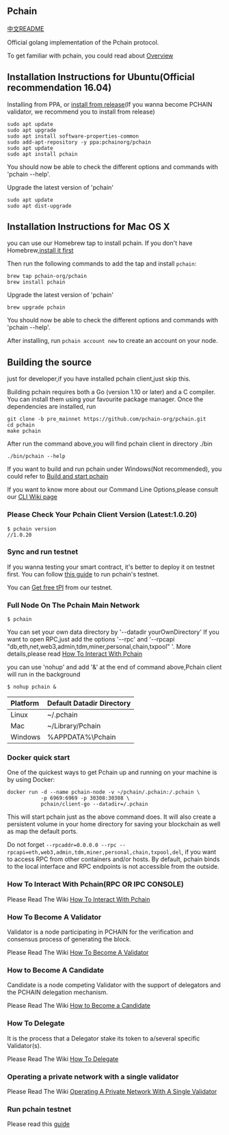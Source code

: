 ## Pchain

[中文README](https://github.com/pchain-org/pchain/wiki/README_CN)

Official golang implementation of the Pchain protocol.

To get familiar with pchain, you could read about [Overview](https://github.com/pchain-org/pchain/wiki/Welcome-to-pchain)

## Installation Instructions for Ubuntu(Official recommendation 16.04)

Installing from PPA, or [install from release](https://github.com/pchain-org/pchain/wiki/Install-pchain-from-release)(If you wanna become PCHAIN validator, we recommend you to install from release)
```
sudo apt update
sudo apt upgrade
sudo apt install software-properties-common
sudo add-apt-repository -y ppa:pchainorg/pchain
sudo apt update
sudo apt install pchain
```
You should now be able to check the different options and commands with 'pchain --help'.

Upgrade the latest version of 'pchain'

```
sudo apt update
sudo apt dist-upgrade
```

## Installation Instructions for Mac OS X

you can use our Homebrew tap to install pchain. If you don't have Homebrew,[install it first](https://brew.sh/)

Then run the following commands to add the tap and install `pchain`:

```shell
brew tap pchain-org/pchain
brew install pchain
```

Upgrade the latest version of 'pchain'

```shell
brew upgrade pchain
```
You should now be able to check the different options and commands with 'pchain --help'.

After installing, run `pchain account new` to create an account on your node.

## Building the source
just for developer,if you have installed pchain client,just skip this.

Building pchain requires both a Go (version 1.10 or later) and a C compiler.
You can install them using your favourite package manager.
Once the dependencies are installed, run
```shell
git clone -b pre_mainnet https://github.com/pchain-org/pchain.git
cd pchain
make pchain
```
After run the command above,you will find pchain client in directory ./bin

```shell
./bin/pchain --help

```

If you want to build and run pchain under Windows(Not recommended), you could refer to [Build and start pchain](https://github.com/pchain-org/pchain/wiki/Build-and-start-pchain)

If you want to know more about our Command Line Options,please consult our 
[CLI Wiki page](https://github.com/pchain-org/pchain/wiki/Command-Line-Options)

### Please Check Your Pchain Client Version (Latest:1.0.20)

```
$ pchain version
//1.0.20
```

### Sync and run testnet
If you wanna testing your smart contract, it's better to deploy it on testnet first. 
You can follow [this guide](https://github.com/pchain-org/pchain/wiki/How-to-sync-and-run-pchain's-testnet) to run pchain's testnet.

You can [Get free tPI](https://testnet.pchain.org/vfaucet.html) from our testnet.

### Full Node On The Pchain Main Network

```
$ pchain
```
You can set your own data directory by '--datadir yourOwnDirectory'
If you want to open RPC,just add the options '--rpc' and '--rpcapi "db,eth,net,web3,admin,tdm,miner,personal,chain,txpool" '. More details,please read [How To Interact With Pchain](https://github.com/pchain-org/pchain#how-to-interact-with-pchainrpc-or-ipc-console)

you can use 'nohup' and add '&' at the end of command above,Pchain client will run in the background

```
$ nohup pchain &
```

| Platform | Default Datadir Directory |
|:-------|:--------|
| Linux | ~/.pchain |
| Mac | ~/Library/Pchain|
| Windows | %APPDATA%\Pchain|

### Docker quick start

One of the quickest ways to get Pchain up and running on your machine is by using Docker:
```
docker run -d --name pchain-node -v ~/pchain/.pchain:/.pchain \
           -p 6969:6969 -p 30308:30308 \
           pchain/client-go --datadir=/.pchain
```
This will start pchain just as the above command does. It will also create a persistent volume in your home directory for saving your blockchain as well as map the default ports.

Do not forget `--rpcaddr=0.0.0.0 --rpc --rpcapi=eth,web3,admin,tdm,miner,personal,chain,txpool,del`, if you want to access RPC from other containers and/or hosts. By default, pchain binds to the local interface and RPC endpoints is not accessible from the outside.

### How To Interact With Pchain(RPC OR IPC CONSOLE)

Please Read The Wiki [How To Interact With Pchain](https://github.com/pchain-org/pchain/wiki/How-To-Interact-With-Pchain)

### How To Become A Validator

Validator is a node participating in PCHAIN for the verification and consensus process of generating the block. 

Please Read The Wiki [How To Become A Validator](https://github.com/pchain-org/pchain/wiki/How-To-Become-A-Validator)

### How to Become A Candidate

Candidate is a node competing Validator with the support of delegators and the PCHAIN delegation mechanism.

Please Read The Wiki [How to Become a Candidate](https://github.com/pchain-org/pchain/wiki/How-to-Become-a-Candidate)

### How To Delegate

It is the process that a Delegator stake its token to a/several specific Validator(s).

Please Read The Wiki [How To Delegate](https://github.com/pchain-org/pchain/wiki/How-To-Delegate)



### Operating a private network with a single validator

Please Read The Wiki [Operating A Private Network With A Single Validator](https://github.com/pchain-org/pchain/wiki/Operating-A-Private-Network-With-A-Single-Validator)

### Run pchain testnet
Please read this [guide](https://github.com/pchain-org/pchain/wiki/How-to-sync-and-run-pchain's-testnet)
